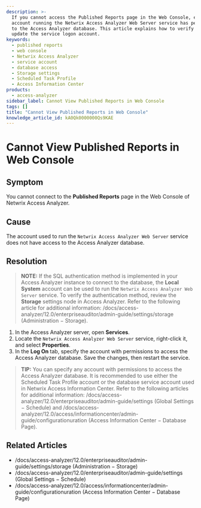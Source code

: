 ```yaml
---
description: >-
  If you cannot access the Published Reports page in the Web Console, ensure the
  account running the Netwrix Access Analyzer Web Server service has permissions
  to the Access Analyzer database. This article explains how to verify and
  update the service logon account.
keywords:
  - published reports
  - web console
  - Netwrix Access Analyzer
  - service account
  - database access
  - Storage settings
  - Scheduled Task Profile
  - Access Information Center
products:
  - access-analyzer
sidebar_label: Cannot View Published Reports in Web Console
tags: []
title: "Cannot View Published Reports in Web Console"
knowledge_article_id: kA0Qk0000000Qs9KAE
---
```


# Cannot View Published Reports in Web Console

## Symptom

You cannot connect to the **Published Reports** page in the Web Console of Netwrix Access Analyzer.

## Cause

The account used to run the `Netwrix Access Analyzer Web Server` service does not have access to the Access Analyzer database.

## Resolution

> **NOTE:** If the SQL authentication method is implemented in your Access Analyzer instance to connect to the database, the **Local System** account can be used to run the `Netwrix Access Analyzer Web Server` service. To verify the authentication method, review the **Storage** settings node in Access Analyzer. Refer to the following article for additional information: /docs/access-analyzer/12.0/enterpriseauditor/admin-guide/settings/storage (Administration − Storage).

1. In the Access Analyzer server, open **Services**.
2. Locate the `Netwrix Access Analyzer Web Server` service, right-click it, and select **Properties**.
3. In the **Log On** tab, specify the account with permissions to access the Access Analyzer database. Save the changes, then restart the service.

> **TIP:** You can specify any account with permissions to access the Access Analyzer database. It is recommended to use either the Scheduled Task Profile account or the database service account used in Netwrix Access Information Center. Refer to the following articles for additional information: /docs/access-analyzer/12.0/enterpriseauditor/admin-guide/settings (Global Settings − Schedule) and /docs/access-analyzer/12.0/access/informationcenter/admin-guide/configurationuration (Access Information Center − Database Page).

## Related Articles

- /docs/access-analyzer/12.0/enterpriseauditor/admin-guide/settings/storage (Administration − Storage)
- /docs/access-analyzer/12.0/enterpriseauditor/admin-guide/settings (Global Settings − Schedule)
- /docs/access-analyzer/12.0/access/informationcenter/admin-guide/configurationuration (Access Information Center − Database Page)
